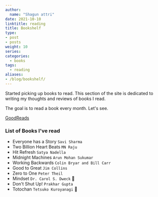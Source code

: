 ```yaml
---
author:
  name: "Shagun attri"
date: 2021-10-10
linktitle: reading
title: Bookshelf
type:
- post
- posts
weight: 10
series:
categories:
  - books
tags:
  - reading
aliases:
- /blog/bookshelf/
---
```


Started picking up books to read. This section of the site is dedicated to writing my thoughts and reviews of books I read.

The goal is to read a book every month. Let's see.

[GoodReads](https://www.goodreads.com/user/show/69167061-shagun-attri)

### List of Books I've read

- Everyone has a Story `Savi Sharma`
- Two Billion Heart Beats `MN Raju`
- Hit Refresh `Satya Nadella`
- Midnight Machines `Arun Mohan Sukumar`
- Working Backwards `Colin Bryar and Bill Carr`
- Good to Great `Jim Collins`
- Zero to One `Peter Theil`
- Mindset `Dr. Carol S. Dweck` 🔖
- Don't Shut Up! `Prakhar Gupta`
- Totochan `Tetsuko Kuroyanagi` 🔖
